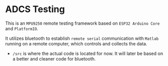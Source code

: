 # ADCS Testing

This is an `MPU9250` remote testing framework based on `ESP32 Arduino Core` and `PlatformIO`.

It utilizes bluetooth to establish `remote serial` communication with `Matlab` running on a remote computer, which controls and collects the data.

* `/src` is where the actual code is located for now.
It will later be based on a better and cleaner code for bluetooth.